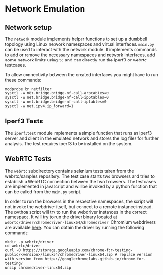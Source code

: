 # Network Emulation

## Network setup

The `network` module implements helper functions to set up a dumbbell topology using Linux network namespaces and virtual interfaces. `main.py` can be used to interact with the network module. It implements commands to add or remove the necessary namespaces and network interfaces, add some network limits using `tc` and can directly run the iperf3 or webrtc testcases.

To allow connectivity between the created interfaces you might have to run these commands:

```shell
modprobe br_netfilter
sysctl -w net.bridge.bridge-nf-call-arptables=0
sysctl -w net.bridge.bridge-nf-call-ip6tables=0
sysctl -w net.bridge.bridge-nf-call-iptables=0
sysctl -w net.ipv4.ip_forward=1
```

## Iperf3 Tests

The `iperf3test` module implements a simple function that runs an Iperf3 server and client in the emulated network and stores the log files for further analysis. The test requires iperf3 to be installed on the system.

## WebRTC Tests

The `webrtc` subdirectory contains selenium tests taken from the webrtc/samples repository. The test case starts two browsers and tries to establish a WebRTC connection between the two browsers. The testcases are implemented in javascript and will be invoked by a python function that can be called from the `main.py` script.

In order to run the browsers in the respective namespaces, the script will not invoke the webdriver itself, but connect to a remote instance instead. The python script will try to run the webdriver instances in the correct namespace. It will try to run the driver binary located at `webrtc/driver/chromedriver-linux64/chromedriver`. Chromium webdrivers are available [here](https://googlechromelabs.github.io/chrome-for-testing/). You can obtain the driver by running the following commands:

```shell
mkdir -p webrtc/driver
cd webrtc/driver
curl -O https://storage.googleapis.com/chrome-for-testing-public/<version>/linux64/chromedriver-linux64.zip # replace version with version from https://googlechromelabs.github.io/chrome-for-testing/
unzip chromedriver-linux64.zip
```
